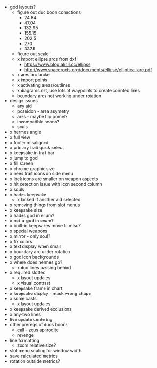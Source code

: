 - god layouts?
  - figure out duo boon connctions
    - 24.84
    - 47.04
    - 132.95
    - 155.15
    - 202.5
    - 270
    - 337.5
  - figure out scale
  - x import ellipse arcs from dxf
    - https://www.blog.akhil.cc/ellipse
    - http://www.spaceroots.org/documents/ellipse/elliptical-arc.pdf
  - x ares arc broke
  - x import points
  - x activating areas/outlines
  - x diagrams.net, use lots of waypoints to create connted lines
  - boundary arcs not working under rotation
- design issues
  - any aid
  - poseidon - area asymetry
  - ares - maybe flip pomel?
  - incompatible boons?
  - souls
- x hermes angle
- x full view
- x footer misaligned
- x primary trait quick select
- x keepsake in trait bar
- x jump to god
- x fill screen
- x chrome graphic size
- x need trait icons on side menu
- x lock icons are smaller on weapon aspects
- x hit detection issue with icon second column
- x souls
- x hades keepsake
  - x locked if another aid selected
- x removing things from slot menus
- x keepsake size
- x hades god in enum?
- x not-a-god in enum?
- x built-in keepsakes move to misc?
- x special weapons
- x mirror - only soul?
- x fix colors
- x text display when small
- x boundary arc under rotation
- x god icon backgrounds
- x where does hermes go?
  - x duo lines passing behind
- x required slotted
  - x layout updates
  - x visual contrast
- x keepsake frame in chart
- x keepsake display - mask wrong shape
- x some casts
  - x layout updates
- x keepsake derived exclusions
- x any-two lines
- live update centering
- other prereqs of duos boons
  - call - zeus aphrodite
  - revenge
- line formatting
  - zoom relative size?
- slot menu scaling for window width
- save calculated metrics
- rotation outside metrics?
